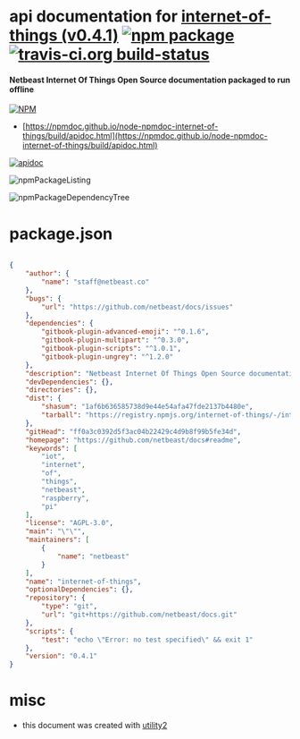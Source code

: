 # api documentation for  [internet-of-things (v0.4.1)](https://github.com/netbeast/docs#readme)  [![npm package](https://img.shields.io/npm/v/npmdoc-internet-of-things.svg?style=flat-square)](https://www.npmjs.org/package/npmdoc-internet-of-things) [![travis-ci.org build-status](https://api.travis-ci.org/npmdoc/node-npmdoc-internet-of-things.svg)](https://travis-ci.org/npmdoc/node-npmdoc-internet-of-things)
#### Netbeast Internet Of Things Open Source documentation packaged to run offline

[![NPM](https://nodei.co/npm/internet-of-things.png?downloads=true&downloadRank=true&stars=true)](https://www.npmjs.com/package/internet-of-things)

- [https://npmdoc.github.io/node-npmdoc-internet-of-things/build/apidoc.html](https://npmdoc.github.io/node-npmdoc-internet-of-things/build/apidoc.html)

[![apidoc](https://npmdoc.github.io/node-npmdoc-internet-of-things/build/screenCapture.buildCi.browser.%252Ftmp%252Fbuild%252Fapidoc.html.png)](https://npmdoc.github.io/node-npmdoc-internet-of-things/build/apidoc.html)

![npmPackageListing](https://npmdoc.github.io/node-npmdoc-internet-of-things/build/screenCapture.npmPackageListing.svg)

![npmPackageDependencyTree](https://npmdoc.github.io/node-npmdoc-internet-of-things/build/screenCapture.npmPackageDependencyTree.svg)



# package.json

```json

{
    "author": {
        "name": "staff@netbeast.co"
    },
    "bugs": {
        "url": "https://github.com/netbeast/docs/issues"
    },
    "dependencies": {
        "gitbook-plugin-advanced-emoji": "^0.1.6",
        "gitbook-plugin-multipart": "^0.3.0",
        "gitbook-plugin-scripts": "^1.0.1",
        "gitbook-plugin-ungrey": "^1.2.0"
    },
    "description": "Netbeast Internet Of Things Open Source documentation packaged to run offline",
    "devDependencies": {},
    "directories": {},
    "dist": {
        "shasum": "1af6b636585738d9e44e54afa47fde2137b4480e",
        "tarball": "https://registry.npmjs.org/internet-of-things/-/internet-of-things-0.4.1.tgz"
    },
    "gitHead": "ff0a3c0392d5f3ac04b22429c4d9b8f99b5fe34d",
    "homepage": "https://github.com/netbeast/docs#readme",
    "keywords": [
        "iot",
        "internet",
        "of",
        "things",
        "netbeast",
        "raspberry",
        "pi"
    ],
    "license": "AGPL-3.0",
    "main": "\"\"",
    "maintainers": [
        {
            "name": "netbeast"
        }
    ],
    "name": "internet-of-things",
    "optionalDependencies": {},
    "repository": {
        "type": "git",
        "url": "git+https://github.com/netbeast/docs.git"
    },
    "scripts": {
        "test": "echo \"Error: no test specified\" && exit 1"
    },
    "version": "0.4.1"
}
```



# misc
- this document was created with [utility2](https://github.com/kaizhu256/node-utility2)
